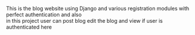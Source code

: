 This is the blog website using Django and various registration modules with perfect authentication and also\
in this project user can post blog edit the blog and view if user is authenticated here
